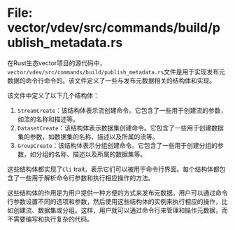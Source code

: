 # File: vector/vdev/src/commands/build/publish_metadata.rs

在Rust生态vector项目的源代码中，`vector/vdev/src/commands/build/publish_metadata.rs`文件是用于实现发布元数据的命令行命令的。该文件定义了一些与发布元数据相关的结构体和实现。

该文件中定义了以下几个结构体：

1. `StreamCreate`：该结构体表示流创建命令。它包含了一些用于创建流的参数，如流的名称和描述等。
2. `DatasetCreate`：该结构体表示数据集创建命令。它包含了一些用于创建数据集的参数，如数据集的名称、描述以及所属的流等。
3. `GroupCreate`：该结构体表示分组创建命令。它包含了一些用于创建分组的参数，如分组的名称、描述以及所属的数据集等。

这些结构体都实现了`Cli` trait，表示它们可以被用于命令行界面。每个结构体都包含了一些用于解析命令行参数和执行相应操作的方法。

这些结构体的作用是为用户提供一种方便的方式来发布元数据。用户可以通过命令行参数设置不同的选项和参数，然后使用这些结构体的实例来执行相应的操作，比如创建流、数据集或分组。这样，用户就可以通过命令行来管理和操作元数据，而不需要编写和执行复杂的代码。

